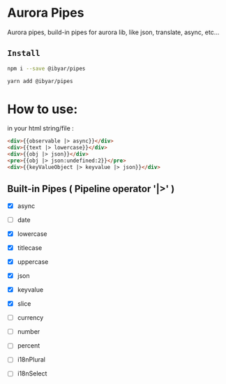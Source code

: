 # Aurora Pipes

Aurora pipes, build-in pipes for aurora lib, like json, translate, async, etc...

## `Install`

```bash
npm i --save @ibyar/pipes
```

```bash
yarn add @ibyar/pipes
```

# How to use:

in your html string/file :

```html
<div>{{observable |> async}}</div>
<div>{{text |> lowercase}}</div>
<div>{{obj |> json}}</div>
<pre>{{obj |> json:undefined:2}}</pre>
<div>{{keyValueObject |> keyvalue |> json}}</div>

```

## Built-in Pipes ( Pipeline operator '|>' )

- [x] async
- [ ] date
- [x] lowercase
- [x] titlecase
- [x] uppercase
- [x] json
- [x] keyvalue
- [x] slice
- [ ] currency
- [ ] number
- [ ] percent
- [ ] i18nPlural
- [ ] i18nSelect

